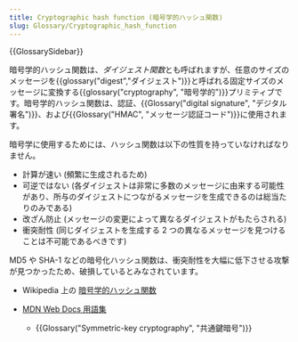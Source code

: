 ```yaml
---
title: Cryptographic hash function (暗号学的ハッシュ関数)
slug: Glossary/Cryptographic_hash_function
---
```


{{GlossarySidebar}}

暗号学的ハッシュ関数は、*ダイジェスト関数*とも呼ばれますが、任意のサイズのメッセージを{{glossary("digest","ダイジェスト")}}と呼ばれる固定サイズのメッセージに変換する{{glossary("cryptography", "暗号学的")}}プリミティブです。暗号学的ハッシュ関数は、認証、{{Glossary("digital signature", "デジタル署名")}}、および{{Glossary("HMAC", "メッセージ認証コード")}}に使用されます。

暗号学に使用するためには、ハッシュ関数は以下の性質を持っていなければなりません。

- 計算が速い (頻繁に生成されるため)
- 可逆ではない (各ダイジェストは非常に多数のメッセージに由来する可能性があり、所与のダイジェストにつながるメッセージを生成できるのは総当たりのみである)
- 改ざん防止 (メッセージの変更によって異なるダイジェストがもたらされる)
- 衝突耐性 (同じダイジェストを生成する 2 つの異なるメッセージを見つけることは不可能であるべきです)

MD5 や SHA-1 などの暗号化ハッシュ関数は、衝突耐性を大幅に低下させる攻撃が見つかったため、破損しているとみなされています。

- Wikipedia 上の [暗号学的ハッシュ関数](https://ja.wikipedia.org/wiki/暗号学的ハッシュ関数)
- [MDN Web Docs 用語集](/ja/docs/Glossary)

  - {{Glossary("Symmetric-key cryptography", "共通鍵暗号")}}
